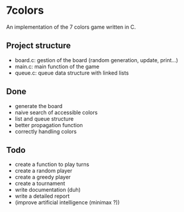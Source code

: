 # 7colors
An implementation of the 7 colors game written in C.

## Project structure
* board.c: gestion of the board (random generation, update, print...)
* main.c: main function of the game
* queue.c: queue data structure with linked lists

## Done
* generate the board
* naive search of accessible colors
* list and queue structure
* better propagation function
* correctly handling colors

## Todo
* create a function to play turns
* create a random player
* create a greedy player
* create a tournament
* write documentation (duh)
* write a detailed report
* (improve artificial intelligence (minimax ?))
